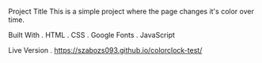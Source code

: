 Project Title
This is a simple project where the page changes it's color over time.

Built With
. HTML
. CSS
. Google Fonts
. JavaScript

Live Version
. https://szabozs093.github.io/colorclock-test/


